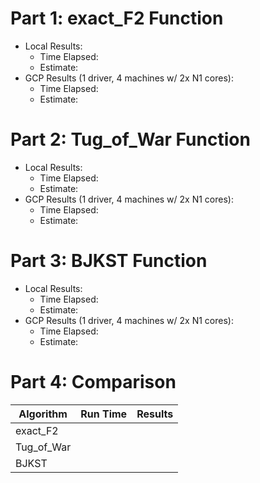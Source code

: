 # Part 1: exact_F2 Function

- Local Results:
  - Time Elapsed:
  - Estimate: 
- GCP Results (1 driver, 4 machines w/ 2x N1 cores):
  - Time Elapsed:
  - Estimate: 

# Part 2: Tug_of_War Function

- Local Results:
  - Time Elapsed:
  - Estimate: 
- GCP Results (1 driver, 4 machines w/ 2x N1 cores):
  - Time Elapsed:
  - Estimate: 

# Part 3: BJKST Function

- Local Results:
  - Time Elapsed:
  - Estimate: 
- GCP Results (1 driver, 4 machines w/ 2x N1 cores):
  - Time Elapsed:
  - Estimate: 

# Part 4: Comparison

| Algorithm  | Run Time | Results |
| --- | --- | --- |
| exact_F2   |          |         | 
| Tug_of_War |          |         |
| BJKST      |          |         |

